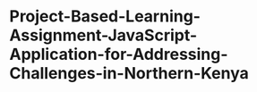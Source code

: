 # Project-Based-Learning-Assignment-JavaScript-Application-for-Addressing-Challenges-in-Northern-Kenya